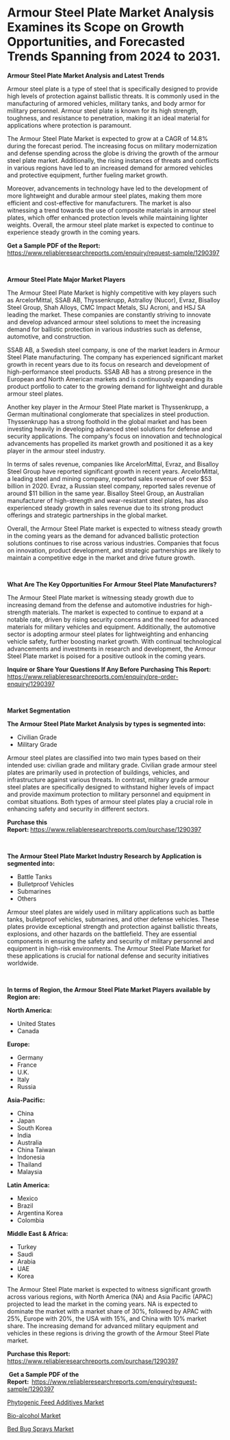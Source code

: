 <p><h1>Armour Steel Plate Market Analysis Examines its Scope on Growth Opportunities, and Forecasted Trends Spanning from 2024 to 2031.</h1></p><p><strong>Armour Steel Plate Market Analysis and Latest Trends</strong></p>
<p><p>Armour steel plate is a type of steel that is specifically designed to provide high levels of protection against ballistic threats. It is commonly used in the manufacturing of armored vehicles, military tanks, and body armor for military personnel. Armour steel plate is known for its high strength, toughness, and resistance to penetration, making it an ideal material for applications where protection is paramount.</p><p>The Armour Steel Plate Market is expected to grow at a CAGR of 14.8% during the forecast period. The increasing focus on military modernization and defense spending across the globe is driving the growth of the armour steel plate market. Additionally, the rising instances of threats and conflicts in various regions have led to an increased demand for armored vehicles and protective equipment, further fueling market growth.</p><p>Moreover, advancements in technology have led to the development of more lightweight and durable armour steel plates, making them more efficient and cost-effective for manufacturers. The market is also witnessing a trend towards the use of composite materials in armour steel plates, which offer enhanced protection levels while maintaining lighter weights. Overall, the armour steel plate market is expected to continue to experience steady growth in the coming years.</p></p>
<p><strong>Get a Sample PDF of the Report:&nbsp;</strong> <a href="https://www.reliableresearchreports.com/enquiry/request-sample/1290397">https://www.reliableresearchreports.com/enquiry/request-sample/1290397</a></p>
<p>&nbsp;</p>
<p><strong>Armour Steel Plate Major Market Players</strong></p>
<p><p>The Armour Steel Plate Market is highly competitive with key players such as ArcelorMittal, SSAB AB, Thyssenkrupp, Astralloy (Nucor), Evraz, Bisalloy Steel Group, Shah Alloys, CMC Impact Metals, SIJ Acroni, and HSJ SA leading the market. These companies are constantly striving to innovate and develop advanced armour steel solutions to meet the increasing demand for ballistic protection in various industries such as defense, automotive, and construction.</p><p>SSAB AB, a Swedish steel company, is one of the market leaders in Armour Steel Plate manufacturing. The company has experienced significant market growth in recent years due to its focus on research and development of high-performance steel products. SSAB AB has a strong presence in the European and North American markets and is continuously expanding its product portfolio to cater to the growing demand for lightweight and durable armour steel plates.</p><p>Another key player in the Armour Steel Plate market is Thyssenkrupp, a German multinational conglomerate that specializes in steel production. Thyssenkrupp has a strong foothold in the global market and has been investing heavily in developing advanced steel solutions for defense and security applications. The company's focus on innovation and technological advancements has propelled its market growth and positioned it as a key player in the armour steel industry.</p><p>In terms of sales revenue, companies like ArcelorMittal, Evraz, and Bisalloy Steel Group have reported significant growth in recent years. ArcelorMittal, a leading steel and mining company, reported sales revenue of over $53 billion in 2020. Evraz, a Russian steel company, reported sales revenue of around $11 billion in the same year. Bisalloy Steel Group, an Australian manufacturer of high-strength and wear-resistant steel plates, has also experienced steady growth in sales revenue due to its strong product offerings and strategic partnerships in the global market. </p><p>Overall, the Armour Steel Plate market is expected to witness steady growth in the coming years as the demand for advanced ballistic protection solutions continues to rise across various industries. Companies that focus on innovation, product development, and strategic partnerships are likely to maintain a competitive edge in the market and drive future growth.</p></p>
<p>&nbsp;</p>
<p><strong>What Are The Key Opportunities For Armour Steel Plate Manufacturers?</strong></p>
<p><p>The Armour Steel Plate market is witnessing steady growth due to increasing demand from the defense and automotive industries for high-strength materials. The market is expected to continue to expand at a notable rate, driven by rising security concerns and the need for advanced materials for military vehicles and equipment. Additionally, the automotive sector is adopting armour steel plates for lightweighting and enhancing vehicle safety, further boosting market growth. With continual technological advancements and investments in research and development, the Armour Steel Plate market is poised for a positive outlook in the coming years.</p></p>
<p><strong>Inquire or Share Your Questions If Any Before Purchasing This Report:</strong> <a href="https://www.reliableresearchreports.com/enquiry/pre-order-enquiry/1290397">https://www.reliableresearchreports.com/enquiry/pre-order-enquiry/1290397</a></p>
<p>&nbsp;</p>
<p><strong>Market Segmentation</strong></p>
<p><strong>The Armour Steel Plate Market Analysis by types is segmented into:</strong></p>
<p><ul><li>Civilian Grade</li><li>Military Grade</li></ul></p>
<p><p>Armour steel plates are classified into two main types based on their intended use: civilian grade and military grade. Civilian grade armour steel plates are primarily used in protection of buildings, vehicles, and infrastructure against various threats. In contrast, military grade armour steel plates are specifically designed to withstand higher levels of impact and provide maximum protection to military personnel and equipment in combat situations. Both types of armour steel plates play a crucial role in enhancing safety and security in different sectors.</p></p>
<p><strong>Purchase this Report:&nbsp;</strong><a href="https://www.reliableresearchreports.com/purchase/1290397">https://www.reliableresearchreports.com/purchase/1290397</a></p>
<p>&nbsp;</p>
<p><strong>The Armour Steel Plate Market Industry Research by Application is segmented into:</strong></p>
<p><ul><li>Battle Tanks</li><li>Bulletproof Vehicles</li><li>Submarines</li><li>Others</li></ul></p>
<p><p>Armour steel plates are widely used in military applications such as battle tanks, bulletproof vehicles, submarines, and other defense vehicles. These plates provide exceptional strength and protection against ballistic threats, explosions, and other hazards on the battlefield. They are essential components in ensuring the safety and security of military personnel and equipment in high-risk environments. The Armour Steel Plate Market for these applications is crucial for national defense and security initiatives worldwide.</p></p>
<p>&nbsp;</p>
<p><strong>In terms of Region, the Armour Steel Plate Market Players available by Region are:</strong></p>
<p>
    <p> <strong> North America: </strong>
        <ul>
            <li>United States</li>
            <li>Canada</li>
        </ul>
        </p> 
    <p> <strong> Europe: </strong>
        <ul>
            <li>Germany</li>
            <li>France</li>
            <li>U.K.</li>
            <li>Italy</li>
            <li>Russia</li>
        </ul>
        </p> 
    <p> <strong> Asia-Pacific: </strong>
        <ul>
            <li>China</li>
            <li>Japan</li>
            <li>South Korea</li>
            <li>India</li>
            <li>Australia</li>
            <li>China Taiwan</li>
            <li>Indonesia</li>
            <li>Thailand</li>
            <li>Malaysia</li>
        </ul>
        </p> 
    <p> <strong> Latin America: </strong>
        <ul>
            <li>Mexico</li>
            <li>Brazil</li>
            <li>Argentina Korea</li>
            <li>Colombia</li>
        </ul>
        </p> 
    <p> <strong> Middle East & Africa: </strong>
        <ul>
            <li>Turkey</li>
            <li>Saudi</li>
            <li>Arabia</li>
            <li>UAE</li>
            <li>Korea</li>
        </ul>
    </p>
    </p>
<p><p>The Armour Steel Plate market is expected to witness significant growth across various regions, with North America (NA) and Asia Pacific (APAC) projected to lead the market in the coming years. NA is expected to dominate the market with a market share of 30%, followed by APAC with 25%, Europe with 20%, the USA with 15%, and China with 10% market share. The increasing demand for advanced military equipment and vehicles in these regions is driving the growth of the Armour Steel Plate market.</p></p>
<p><strong>Purchase this Report: </strong><a href="https://www.reliableresearchreports.com/purchase/1290397">https://www.reliableresearchreports.com/purchase/1290397</a></p>
<p>&nbsp;<strong>Get a Sample PDF of the Report:&nbsp;&nbsp;</strong><a href="https://www.reliableresearchreports.com/enquiry/request-sample/1290397">https://www.reliableresearchreports.com/enquiry/request-sample/1290397</a></p>
<p><strong></strong></p>
<p><p><a href="https://view.publitas.com/reportprime-1/phytogenic-feed-additives-market-size-market-trends-and-growth-outlook-forecasted-for-period-from-2023-to-2030/">Phytogenic Feed Additives Market</a></p><p><a href="https://view.publitas.com/reportprime-1/bio-alcohol-market-share-market-new-trends-analysis-report-by-type-by-application-by-end-use-by-region-and-segment-forecasts-2023-2030/">Bio-alcohol Market</a></p><p><a href="https://view.publitas.com/reportprime-1/bed-bug-sprays-market-provides-a-comprehensive-analysis-including-a-macro-overview-of-the-market-as-well-as-micro-details-such-as-market-size-and-competitive-landscape/">Bed Bug Sprays Market</a></p></p>